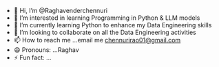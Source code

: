 - 👋 Hi, I’m @Raghavenderchennuri
- 👀 I’m interested in learning Programming in Python & LLM models
- 🌱 I’m currently learning Python to enhance my Data Engineering skills
- 💞️ I’m looking to collaborate on all the Data Engineering activities
- 📫 How to reach me ...email me chennurirao01@gmail.com
- 😄 Pronouns: ...Raghav
- ⚡ Fun fact: ...

<!---
Raghavenderchennuri/Raghavenderchennuri is a ✨ special ✨ repository because its `README.md` (this file) appears on your GitHub profile.
You can click the Preview link to take a look at your changes.
--->
